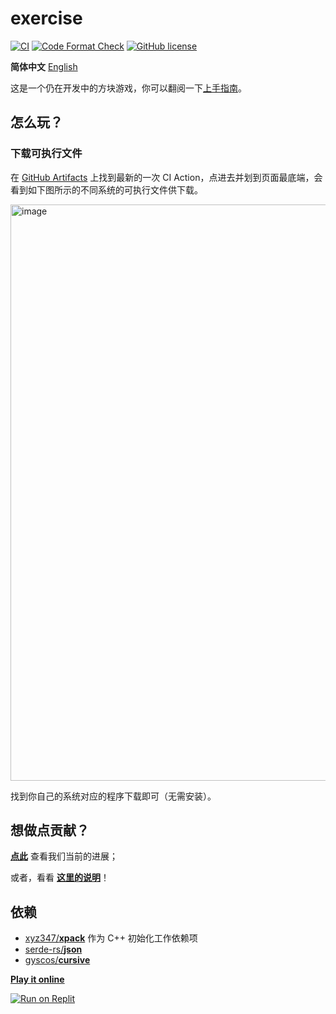 # exercise

[![CI](https://github.com/Amazingkenneth/exercise/actions/workflows/ci.yml/badge.svg)](https://github.com/Amazingkenneth/exercise/actions/workflows/ci.yml)
[![Code Format Check](https://github.com/Amazingkenneth/exercise/actions/workflows/rustfmt.yml/badge.svg)](https://github.com/Amazingkenneth/exercise/actions/workflows/rustfmt.yml)
[![GitHub license](https://img.shields.io/github/license/Amazingkenneth/exercise)](https://github.com/Amazingkenneth/exercise/blob/main/LICENSE)

**简体中文** [English](https://github.com/Amazingkenneth/exercise/blob/main/README-en.md)

这是一个仍在开发中的方块游戏，你可以翻阅一下[上手指南](https://github.com/Amazingkenneth/exercise/blob/main/USER_GUIDE.md)。

## 怎么玩？
### 下载可执行文件
在 [GitHub Artifacts](https://github.com/Amazingkenneth/exercise/actions/workflows/ci.yml?query=is%3Asuccess) 上找到最新的一次 CI Action，点进去并划到页面最底端，会看到如下图所示的不同系统的可执行文件供下载。

<img width="922" alt="image" src="https://user-images.githubusercontent.com/81886982/198054083-87f62365-8e2d-4290-a809-9807e78974d5.png">

找到你自己的系统对应的程序下载即可（无需安装）。
<!-- an example on: https://github.com/Amazingkenneth/exercise/actions/runs/3329635277#artifacts -->

## 想做点贡献？
**[点此](https://github.com/users/Amazingkenneth/projects/1)** 查看我们当前的进展；

或者，看看 **[这里的说明](https://github.com/Amazingkenneth/exercise/blob/main/CONTRIBUTING.md)**！

## 依赖
<!-- - [cxx.rs](https://github.com/dtolnay/cxx)-->
- [xyz347/**xpack**](https://github.com/xyz347/xpack) 作为 C++ 初始化工作依赖项
- [serde-rs/**json**](https://github.com/serde-rs/json)
- [gyscos/**cursive**](https://github.com/gyscos/cursive)

**[Play it online](https://replit.com/@Zykang/exercise#README.md)**

[![Run on Replit](https://replit.com/badge/github/Amazingkenneth/exercise)](https://replit.com/github/Amazingkenneth/exercise)

